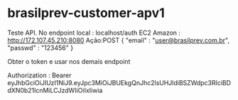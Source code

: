 # brasilprev-customer-apv1


Teste API.
No endpoint 
local : localhost/auth
EC2 Amazon : http://172.107.45.210:8080
  Ação:POST
  {
    "email" : "user@brasilprev.com.br",
    "passwd" : "123456"
  }

Obter o token e usar nos demais endpoint

Authorization : Bearer eyJhbGciOiJIUzI1NiJ9.eyJpc3MiOiJBUEkgQnJhc2lsUHJldiBSZWdpc3RlciBDdXN0b21lcnMiLCJzdWIiOiIxIiwia
